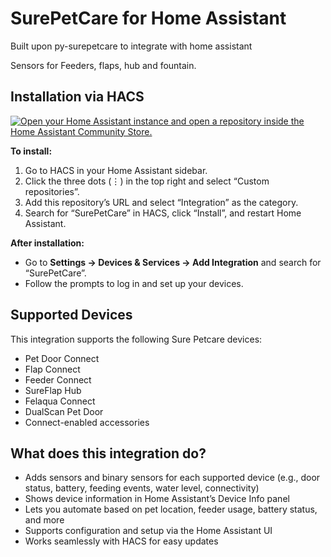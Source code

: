 # SurePetCare for Home Assistant

Built upon py-surepetcare to integrate with home assistant 

Sensors for Feeders, flaps, hub and fountain.

## Installation via HACS

[![Open your Home Assistant instance and open a repository inside the Home Assistant Community Store.](https://my.home-assistant.io/badges/hacs_repository.svg)](https://my.home-assistant.io/redirect/hacs_repository/?owner=FredrikM97&repository=hass-surepetcare&category=integration)

**To install:**
1. Go to HACS in your Home Assistant sidebar.
2. Click the three dots (⋮) in the top right and select “Custom repositories”.
3. Add this repository’s URL and select “Integration” as the category.
4. Search for “SurePetCare” in HACS, click “Install”, and restart Home Assistant.

**After installation:**
- Go to **Settings → Devices & Services → Add Integration** and search for “SurePetCare”.
- Follow the prompts to log in and set up your devices.


## Supported Devices

This integration supports the following Sure Petcare devices:
- Pet Door Connect
- Flap Connect
- Feeder Connect
- SureFlap Hub
- Felaqua Connect 
- DualScan Pet Door
- Connect-enabled accessories


## What does this integration do?
- Adds sensors and binary sensors for each supported device (e.g., door status, battery, feeding events, water level, connectivity)
- Shows device information in Home Assistant’s Device Info panel
- Lets you automate based on pet location, feeder usage, battery status, and more
- Supports configuration and setup via the Home Assistant UI
- Works seamlessly with HACS for easy updates

